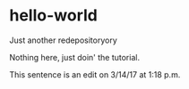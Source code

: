 # hello-world
Just another redepositoryory

Nothing here, just doin' the tutorial.

This sentence is an edit on 3/14/17 at 1:18 p.m.
